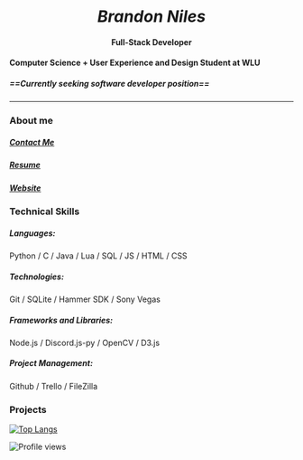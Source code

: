 # ***<center>Brandon Niles</center>***
#### <center>Full-Stack Developer</center>
#### Computer Science + User Experience and Design Student at WLU
##### ***==Currently seeking software developer position==***

---
### About me
##### [Contact Me](mailto:brandonniles00@gmail.com "EMail")
##### [Resume](http://www.brandonniles.com/resume "Resume")
##### [Website](http://www.brandonniles.com "Website")

### Technical Skills
##### Languages: 
Python / C / Java / Lua / SQL / JS / HTML / CSS  
##### Technologies: 
Git / SQLite / Hammer SDK / Sony Vegas 
##### Frameworks and Libraries: 
Node.js / Discord.js-py / OpenCV / D3.js  
##### Project Management: 
Github / Trello / FileZilla

### Projects
[![Top Langs](https://github-readme-stats.vercel.app/api/top-langs/?username=brandonnniles)](https://github.com/anuraghazra/github-readme-stats)

![Profile views](https://gpvc.arturio.dev/brandonnniles)
